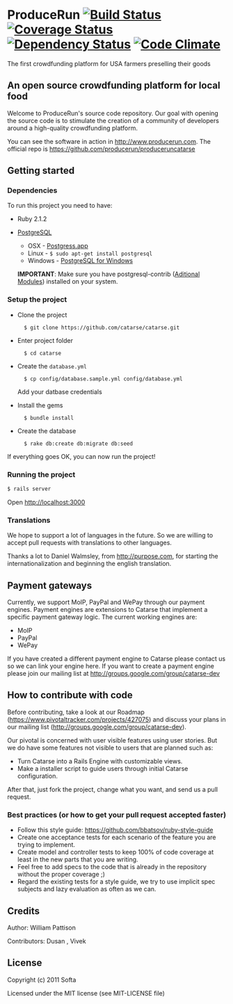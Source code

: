 # ProduceRun [![Build Status](https://secure.travis-ci.org/catarse/catarse.png?branch=master)](https://travis-ci.org/catarse/catarse) [![Coverage Status](https://coveralls.io/repos/catarse/catarse/badge.png?branch=channels)](https://coveralls.io/r/catarse/catarse) [![Dependency Status](https://gemnasium.com/catarse/catarse.png)](https://gemnasium.com/catarse/catarse) [![Code Climate](https://codeclimate.com/github/catarse/catarse.png)](https://codeclimate.com/github/catarse/catarse)

The first crowdfunding platform for USA farmers preselling their goods

## An open source crowdfunding platform for local food

Welcome to ProduceRun's source code repository.
Our goal with opening the source code is to stimulate the creation of a community of developers around a high-quality crowdfunding platform.

You can see the software in action in http://www.producerun.com.
The official repo is https://github.com/producerun/produceruncatarse

## Getting started

### Dependencies

To run this project you need to have:

* Ruby 2.1.2
* [PostgreSQL](http://www.postgresql.org/)
  * OSX - [Postgress.app](http://postgresapp.com/)
  * Linux - `$ sudo apt-get install postgresql`
  * Windows - [PostgreSQL for Windows](http://www.postgresql.org/download/windows/)

  **IMPORTANT**: Make sure you have postgresql-contrib ([Aditional Modules](http://www.postgresql.org/docs/9.3/static/contrib.html)) installed on your system.

### Setup the project

* Clone the project

        $ git clone https://github.com/catarse/catarse.git

* Enter project folder

        $ cd catarse

* Create the `database.yml`

        $ cp config/database.sample.yml config/database.yml

    Add your datbase credentials

* Install the gems

        $ bundle install

* Create the database

        $ rake db:create db:migrate db:seed

If everything goes OK, you can now run the project!

### Running the project

```bash
$ rails server
```

Open [http://localhost:3000](http://localhost:3000)

### Translations

We hope to support a lot of languages in the future.
So we are willing to accept pull requests with translations to other languages.

Thanks a lot to Daniel Walmsley, from http://purpose.com, for starting the internationalization and beginning the english translation.

## Payment gateways

Currently, we support MoIP, PayPal and WePay through our payment engines. Payment engines are extensions to Catarse that implement a specific payment gateway logic.
The current working engines are:
* MoIP
* PayPal
* WePay

If you have created a different payment engine to Catarse please contact us so we can link your engine here.
If you want to create a payment engine please join our mailing list at http://groups.google.com/group/catarse-dev

## How to contribute with code

Before contributing, take a look at our Roadmap (https://www.pivotaltracker.com/projects/427075) and discuss your plans in our mailing list (http://groups.google.com/group/catarse-dev).

Our pivotal is concerned with user visible features using user stories. But we do have some features not visible to users that are planned such as:
* Turn Catarse into a Rails Engine with customizable views.
* Make a installer script to guide users through initial Catarse configuration.

After that, just fork the project, change what you want, and send us a pull request.

### Best practices (or how to get your pull request accepted faster)

* Follow this style guide: https://github.com/bbatsov/ruby-style-guide
* Create one acceptance tests for each scenario of the feature you are trying to implement.
* Create model and controller tests to keep 100% of code coverage at least in the new parts that you are writing.
* Feel free to add specs to the code that is already in the repository without the proper coverage ;)
* Regard the existing tests for a style guide, we try to use implicit spec subjects and lazy evaluation as often as we can.

## Credits

Author: William Pattison

Contributors: Dusan , Vivek


## License

Copyright (c) 2011 Softa

Licensed under the MIT license (see MIT-LICENSE file)
